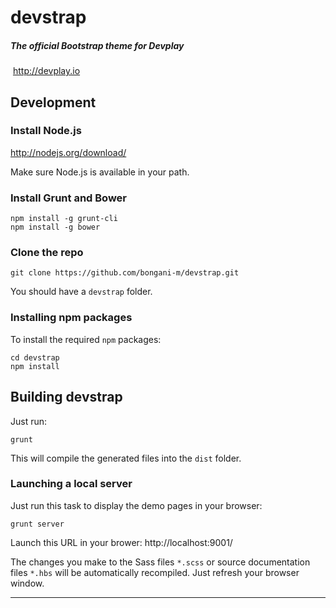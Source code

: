 ﻿# devstrap
##### The official Bootstrap theme for Devplay
﻿
http://devplay.io

## Development

### Install Node.js

http://nodejs.org/download/

Make sure Node.js is available in your path.

### Install Grunt and Bower

```
npm install -g grunt-cli
npm install -g bower
```

### Clone the repo

```
git clone https://github.com/bongani-m/devstrap.git
```

You should have a `devstrap` folder.

### Installing npm packages

To install the required `npm` packages:

```
cd devstrap
npm install
```

## Building devstrap

Just run:

```
grunt
```

This will compile the generated files into the `dist` folder.

### Launching a local server

Just run this task to display the demo pages in your browser:

```
grunt server
```

Launch this URL in your brower: http://localhost:9001/

The changes you make to the Sass files `*.scss` or source documentation files `*.hbs` will be automatically recompiled. Just refresh your browser window.

- - -
